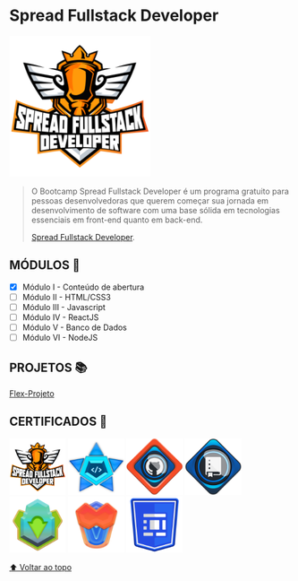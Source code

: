 # Spread Fullstack Developer

<img alt="Spread Fullstack Developer" width="50%" src="./../Images/Icon_Spread_Fullstack_Developer.png" />

> O Bootcamp Spread Fullstack Developer é um programa gratuito para pessoas desenvolvedoras que querem começar sua jornada em desenvolvimento de software com uma base sólida em tecnologias essenciais em front-end quanto em back-end.
>
> [Spread Fullstack Developer](https://www.dio.me/bootcamp/spread-fullstack-developer).

## MÓDULOS :bookmark:

- [x] Módulo I - Conteúdo de abertura
- [ ] Módulo II - HTML/CSS3
- [ ] Módulo III - Javascript
- [ ] Módulo IV - ReactJS
- [ ] Módulo V - Banco de Dados
- [ ] Módulo VI - NodeJS

## PROJETOS :books:

[Flex-Projeto](./Projetos/Flex-Projeto)

## CERTIFICADOS :1st_place_medal:

[<img alt="Spread Fullstack Developer" width="20%" src="./../Images/Icon_Spread_Fullstack_Developer.png" />](../Certificados/Boas-vindas_Bootcamp_Spread_Fullstack_Developer.pdf)
[<img alt="Lógica de Programação Essencial" width="20%" src="../Images/Icon_Logica_Programacao_Essencial.png" />](../Certificados/Logica_Programacao_Essencial.pdf)
[<img alt="Introdução ao Git e ao GitHub" width="20%" src="../Images/Icon_Introducao_Git_Github.png" />](../Certificados/Introdu%C3%A7%C3%A3o_Git_GitHub.pdf)
[<img alt="Primeiro Repositório no GitHub" width="20%" src="../Images/Icon_Primeiro_Repositorio_GitHub.png" />](../Certificados/Primeiro_Repositorio_GitHub.pdf)
[<img alt="Primeiros Passos para Desenvolvimento Web" width="20%" src="../Images/Icon_Primeiros_Passos_Desenvolvimento_Web.png" />](../Certificados/Primeiros_Passos_Desenvolvimento_Web.pdf)
[<img alt="Introdução a criação de websites com HTML5 e CSS3" width="20%" src="../Images/icon_Introducao_HTML5_CSS3.png" />](../Certificados/Introducao_HTML5_CSS3.pdf)
[<img alt="Introdução a criação de websites com HTML5 e CSS3" width="20%" src="../Images/Icon-Posicionando-Elementos-Flexbox-CSS.png" />](../Certificados/Posicionando-Elementos-Flexbox-CSS.pdf)

[⬆ Voltar ao topo](#Spread-Fullstack-Developer)
